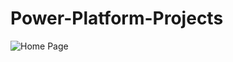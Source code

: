# Power-Platform-Projects

<img src="/Power-Platform-Projects/Colleague Directory/Home.jpg" alt="Home Page" title="Home page">
